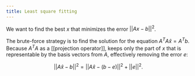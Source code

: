 ```yaml
---
title: Least square fitting
---
```


We want to find the best $x$ that minimizes the error $||Ax-b||^2$.

The brute-force strategy is to find the solution for the equation $A^TA \hat x = A^Tb$. Because $A^TA$ as a [[projection operator]], keeps only the part of $x$ that is representable by the basis vectors from $A$, effectively removing the error $e$:

$$ ||A \hat x - b||^2 = ||A \hat x - (b-e)||^2 + ||e||^2. $$